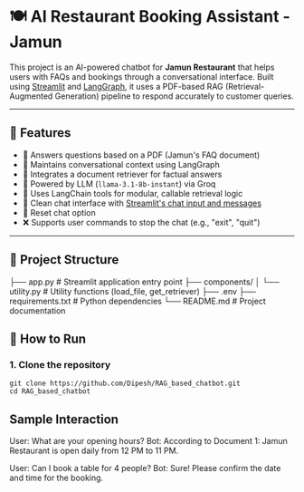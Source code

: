 # 🍽️ AI Restaurant Booking Assistant - Jamun

This project is an AI-powered chatbot for **Jamun Restaurant** that helps users with FAQs and bookings through a conversational interface. Built using [Streamlit](https://streamlit.io/) and [LangGraph](https://github.com/langchain-ai/langgraph), it uses a PDF-based RAG (Retrieval-Augmented Generation) pipeline to respond accurately to customer queries.

---

## 🧠 Features

- 📄 Answers questions based on a PDF (Jamun's FAQ document)
- 🔁 Maintains conversational context using LangGraph
- 🔎 Integrates a document retriever for factual answers
- 🤖 Powered by LLM (`llama-3.1-8b-instant`) via Groq
- 🧰 Uses LangChain tools for modular, callable retrieval logic
- 💬 Clean chat interface with [Streamlit's chat input and messages](https://docs.streamlit.io/library/api-reference/chat)
- 🔁 Reset chat option
- ❌ Supports user commands to stop the chat (e.g., "exit", "quit")

---

## 📁 Project Structure

├── app.py # Streamlit application entry point
├── components/
│ └── utility.py # Utility functions (load_file, get_retriever)
├── .env 
├── requirements.txt # Python dependencies
└── README.md # Project documentation

## 🚀 How to Run

### 1. Clone the repository

```command prompt
git clone https://github.com/Dipesh/RAG_based_chatbot.git
cd RAG_based_chatbot
```

## Sample Interaction

User: What are your opening hours?
Bot: According to Document 1:
Jamun Restaurant is open daily from 12 PM to 11 PM.

User: Can I book a table for 4 people?
Bot: Sure! Please confirm the date and time for the booking.

